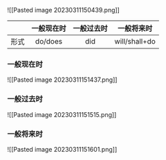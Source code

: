 ![[Pasted image 20230311150439.png]]

|      | 一般现在时 | 一般过去时 |  一般将来时   |
|:----:|:----------:|:----------:|:-------------:|
| 形式 |  do/does   |    did     | will/shall+do |

### 一般现在时
![[Pasted image 20230311151437.png]]

### 一般过去时
![[Pasted image 20230311151515.png]]

### 一般将来时
![[Pasted image 20230311151601.png]]






